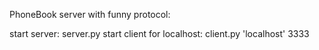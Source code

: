 PhoneBook server with funny protocol:

start server: <your python int> server.py
start client for localhost: <your python int> client.py 'localhost' 3333
